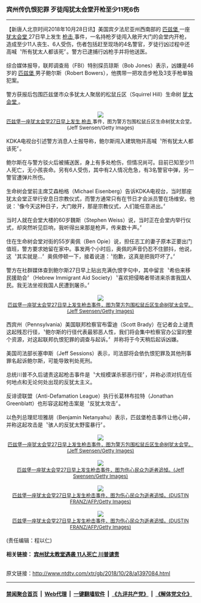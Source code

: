 ### 宾州传仇恨犯罪 歹徒闯犹太会堂开枪至少11死6伤
------------------------

<div class="wysiwyg">
 【新唐人北京时间2018年10月28日讯】美国宾夕法尼亚州西南部的
 <a href="http://www.ntdtv.com/xtr/gb/articlelistbytag_匹兹堡.html" target="_blank">
  匹兹堡
 </a>
 一座
 <a href="http://www.ntdtv.com/xtr/gb/articlelistbytag_犹太会堂.html" target="_blank">
  犹太会堂
 </a>
 27日早上发生
 <a href="http://www.ntdtv.com/xtr/gb/articlelistbytag_枪击.html" target="_blank">
  枪击
 </a>
 事件，一名持枪歹徒闯入敞开大门的会堂内开枪，造成至少11人丧生、6人受伤，伤者包括赶至现场的4名警官，歹徒行凶过程中还高喊〝所有犹太人都该死〞。警方已逮捕行凶枪手并将他送医。
 <br/>
 <br/>
 综合媒体报导，联邦调查局（FBI）特别探员琼斯（Bob Jones）表示，凶嫌是46岁的
 <a href="http://www.ntdtv.com/xtr/gb/articlelistbytag_匹兹堡.html" target="_blank">
  匹兹堡
 </a>
 男子鲍尔斯（Robert Bowers），他携带一把攻击步枪及3支手枪单独犯案。
 <br/>
 <br/>
 警方获报后包围匹兹堡市众多犹太人聚居的松鼠丘区（Squirrel Hill）生命树
 <a href="http://www.ntdtv.com/xtr/gb/articlelistbytag_犹太会堂.html" target="_blank">
  犹太会堂
 </a>
 。
 <br/>
 <br/>
 <center>
  <a href="http://imgs.ntdtv.com/pic/2018/10-28/p9100194a961364491.jpg" target="_blank">
   <img border="0" src="http://imgs.ntdtv.com/pic/2018/10-28/p9100194a961364491-ss.jpg"/>
   <br/>
   <font size="-1">
    匹兹堡一座犹太会堂27日早上发生
    <a href="http://www.ntdtv.com/xtr/gb/articlelistbytag_枪击.html" target="_blank">
     枪击
    </a>
    事件，图为警方包围松鼠丘区生命树犹太会堂。(Jeff Swensen/Getty Images)
   </font>
  </a>
 </center>
 <br/>
 KDKA电视台引述警方消息人士报导称，鲍尔斯闯入建筑物并高喊〝所有犹太人都该死〞。
 <br/>
 <br/>
 鲍尔斯在与警方驳火后被捕送医，身上有多处枪伤，但情况尚可。目前已知至少11人死亡，无小孩丧命。另有6人受伤，其中有2人情况危急，有3名警官中弹，另一警官遭弹片所伤。
 <br/>
 <br/>
 生命树会堂前主席艾森柏格（Michael Eisenberg）告诉KDKA电视台，当时那座犹太会堂正举行安息日宗教仪式，而警方通常只有在节日才会派员警在场维安。他说：〝像今天这种日子，大门敞开，那是宗教仪式，人们能任意进出。〞
 <br/>
 <br/>
 当时人就在会堂大楼的60岁魏斯（Stephen Weiss）说，当时正在会堂内举行仪式，却突然听见巨响，我听得出来那是枪声，传来数十声。〞
 <br/>
 <br/>
 住在生命树会堂对街的55岁奥佩（Ben Opie）说，担任志工的妻子原本正要出门值班，警方要求她留在家中。事发两个小时后，奥佩的声音仍忍不住颤抖，他说，这〝其实就是…〞奥佩停顿一下，接着说道：〝抱歉，这真是把我吓坏了。〞
 <br/>
 <br/>
 警方在社群媒体查到鲍尔斯27日早上贴出充满仇恨字句中，其中留言〝希伯来移民援助会〞（Hebrew Immigrant Aid Society）〝喜欢把侵略者带进来杀害我国人民。我无法坐视我国人民遭到屠杀。〞
 <br/>
 <br/>
 <center>
  <a href="http://imgs.ntdtv.com/pic/2018/10-28/p9100191a462213283.jpg" target="_blank">
   <img border="0" src="http://imgs.ntdtv.com/pic/2018/10-28/p9100191a462213283-ss.jpg"/>
   <br/>
   <font size="-1">
    匹兹堡一座犹太会堂27日早上发生枪击事件，图为警方包围松鼠丘区生命树犹太会堂。(Jeff Swensen/Getty Images)
   </font>
  </a>
 </center>
 <br/>
 西宾州（Pennsylvania）美国联邦检察官布雷迪（Scott Brady）在记者会上谴责这起残忍行径，〝鲍尔斯的行径代表最邪恶人性，我们将会集中检察官办公室的整个资源，对这起联邦仇恨犯罪的调查与起诉。〞并称将于今天稍后起诉凶嫌。
 <br/>
 <br/>
 美国司法部长塞申斯（Jeff Sessions）表示，司法部将会依仇恨犯罪及其他刑事罪名起诉鲍尔斯，可能导致判处死刑。
 <br/>
 <br/>
 总统川普不久后谴责这起枪击事件是〝大规模谋杀邪恶行径〞，并称必须对抗在任何地点和无论何处出现的反犹太主义。
 <br/>
 <br/>
 反诽谤联盟（Anti-Defamation League）执行长葛林布拉特（Jonathan Greenblatt）也形容这起枪击案是〝反犹太攻击〞。
 <br/>
 <br/>
 以色列总理尼坦雅胡（Benjamin Netanyahu）表示，匹兹堡枪击事件让他心碎，并称这起攻击是〝骇人的反犹太野蛮暴行〞。
 <br/>
 <br/>
 <center>
  <a href="http://imgs.ntdtv.com/pic/2018/10-28/p9100192a890380729.jpg" target="_blank">
   <img border="0" src="http://imgs.ntdtv.com/pic/2018/10-28/p9100192a890380729-ss.jpg"/>
   <br/>
   <font size="-1">
    匹兹堡一座犹太会堂27日早上发生枪击事件，图为警方包围松鼠丘区生命树犹太会堂。(Jeff Swensen/Getty Images)
   </font>
  </a>
  <br/>
  <br/>
  <a href="http://imgs.ntdtv.com/pic/2018/10-28/p9100193a124311128.jpg" target="_blank">
   <img border="0" src="http://imgs.ntdtv.com/pic/2018/10-28/p9100193a124311128-ss.jpg"/>
   <br/>
   <font size="-1">
    匹兹堡一座犹太会堂27日早上发生枪击事件，图为伤心民众为逝者追悼。(Jeff Swensen/Getty Images)
   </font>
  </a>
  <br/>
  <br/>
  <a href="http://imgs.ntdtv.com/pic/2018/10-28/p9100201a542866008.jpg" target="_blank">
   <img border="0" src="http://imgs.ntdtv.com/pic/2018/10-28/p9100201a542866008-ss.jpg"/>
   <br/>
   <font size="-1">
    匹兹堡一座犹太会堂27日早上发生枪击事件，图为伤心民众为逝者追悼。(DUSTIN FRANZ/AFP/Getty Images)
   </font>
  </a>
  <br/>
  <br/>
  <a href="http://imgs.ntdtv.com/pic/2018/10-28/p9100211a700175969.jpg" target="_blank">
   <img border="0" src="http://imgs.ntdtv.com/pic/2018/10-28/p9100211a700175969-ss.jpg"/>
   <br/>
   <font size="-1">
    匹兹堡一座犹太会堂27日早上发生枪击事件，图为伤心民众为逝者追悼。(DUSTIN FRANZ/AFP/Getty Images)
   </font>
  </a>
 </center>
 <br/>
 (责任编辑：程以仁)
 <br/>
 <br/>
 <b>
  相关链接：
  <a href="http://www.ntdtv.com/xtr/b5/2018/10/28/a1397069.html">
   宾州犹太教堂遇袭 11人死亡 川普谴责
  </a>
 </b>
</div>

<br/>原文链接：http://www.ntdtv.com/xtr/gb/2018/10/28/a1397084.html


------------------------
#### [禁闻聚合首页](https://github.com/gfw-breaker/banned-news/blob/master/README.md) &nbsp;|&nbsp; [Web代理](https://github.com/gfw-breaker/open-proxy/blob/master/README.md) &nbsp;|&nbsp; [一键翻墙软件](https://github.com/gfw-breaker/nogfw/blob/master/README.md) &nbsp;|&nbsp; [《九评共产党》](https://github.com/gfw-breaker/9ping.md/blob/master/README.md#九评之一评共产党是什么) &nbsp;|&nbsp; [《解体党文化》](https://github.com/gfw-breaker/jtdwh.md/blob/master/README.md#绪论)